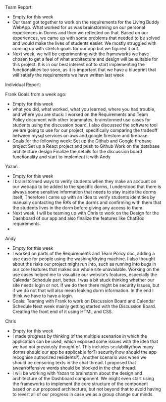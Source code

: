 Team Report: 

- Empty for this week
- Our team got together to work on the requirements for the Living Buddy WebApp. What worked for us was brainstorming on our personal experiences in Dorms and then we reflected on that. Based on our experiences, we came up with some problems that needed to be solved and would make the lives of students easier. We mostly struggled with coming up with stretch goals for our app but we figured it out.
- Next week, we will be experimenting with the frameworks we have chosen to get a feel of what architecture and design will be suitable for this project. It is in our best interest not to start implementing the functionalities too soon, as it is important that we have a blueprint that will satisfy the requirements we have written last week

Individual Report:

Frank
Goals from a week ago: 
- Empty for this week
- what you did, what worked, what you learned, where you had trouble, and where you are stuck:
I worked on the Requirements and Team Policy document with other teammates, brainstormed use cases for students using the discussion board. I also discussed the software tool we are going to use for our project, specifically comparing the tradeoff between mysql services on aws and google firestore and firebase. 
- Goals for the following week: 
Set up the Github and Google firebase project
Set up a React project and push to Github
Work on the database architecture design
Finalize the details for the discussion board functionality and start to implement it with Andy

Yazan
- Empty for this week
- I brainstormed ways to verify students when they make an account on our webapp to be added to the specific dorms, I understood that there is always  some         sensitive information that needs to stay inside the dorms itself, Therefore I came up with an idea to verify students identities by manually contacting the RA’s  of the dorms and confirming with them that the students lives in the dorm before giving any access to them.
- Next week, I will be teaming up with Chris to work on the Design for the Dashboard of our app and also finalize the features like ChatBox requirements.
- 
Andy
- Empty for this week
- I worked on parts of the Requirements and Team Policy doc, adding a use case for people using the washing/drying machine. I also thought about the risks our project might run into, such as running into bugs in our core features that makes our whole site unavailable. Working on the use cases helped me to visualize our website’s features, especially the Calendar Schedule part, better. I was a bit stuck thinking whether our site needs login or not. If we do then there might be security issues, but if we do not that will also mean leaking dorm information. In the end I think we have to have a login.
- Goals:
Teaming with Frank to work on Discussion Board and Calendar Schedule
Next week mainly getting started with the Discussion Board. Creating the front end of it using HTML and CSS.

Chris
- Empty for this week
- I made progress by thinking of the multiple scenarios in which the application can be used, which exposed some issues with the idea that we had not previously thought of. This includes scalability(how many dorms should our app be applicable for?) security(how should the app recognise authorized residents?). Another scenario was when we should be censoring texts in the chat thread. I proposed that swear/offensive words should be blocked in the chat thread.
- I will be working with Yazan to brainstorm about the design and architecture of the Dashboard component. We might even start using the frameworks to implement the core structure of the component based on our proposed architecture, but not beyond that to avoid having to revert all of our progress in case we as a group change our minds.

